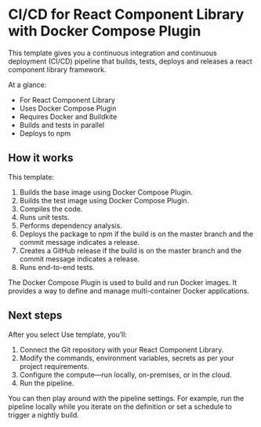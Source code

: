 # CI/CD for React Component Library with Docker Compose Plugin

This template gives you a continuous integration and continuous deployment (CI/CD) pipeline that builds, tests, deploys and releases a react component library framework.

At a glance:

- For React Component Library
- Uses Docker Compose Plugin
- Requires Docker and Buildkite
- Builds and tests in parallel
- Deploys to npm

## How it works

This template:

1. Builds the base image using Docker Compose Plugin.
2. Builds the test image using Docker Compose Plugin.
3. Compiles the code.
4. Runs unit tests.
5. Performs dependency analysis.
6. Deploys the package to npm if the build is on the master branch and the commit message indicates a release.
7. Creates a GitHub release if the build is on the master branch and the commit message indicates a release.
8. Runs end-to-end tests.

The Docker Compose Plugin is used to build and run Docker images. It provides a way to define and manage multi-container Docker applications.

## Next steps

After you select Use template, you’ll:

1. Connect the Git repository with your React Component Library.
2. Modify the commands, environment variables, secrets as per your project requirements.
3. Configure the compute—run locally, on-premises, or in the cloud.
4. Run the pipeline.

You can then play around with the pipeline settings. For example, run the pipeline locally while you iterate on the definition or set a schedule to trigger a nightly build.
